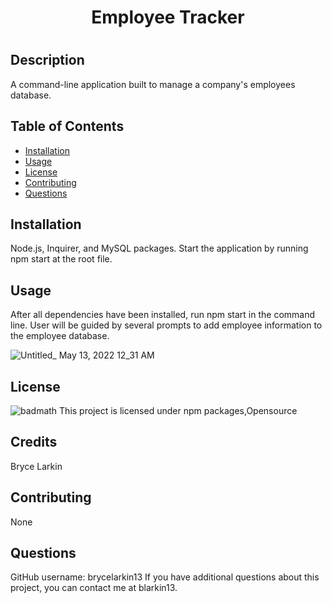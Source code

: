  <h1 align="center">Employee Tracker<h1/>

  ## Description
  A command-line application built to manage a company's employees database.

  ## Table of Contents
  * [Installation](#installation)
  * [Usage](#usage)
  * [License](#license)
  * [Contributing](#contributing)
  * [Questions](#questions)
  
  ## Installation
  Node.js, Inquirer, and MySQL packages. Start the application by running npm start at the root file.

  ## Usage
  After all dependencies have been installed, run npm start in the command line. User will be guided by several prompts to add employee information to the employee database.
 
 ![Untitled_ May 13, 2022 12_31 AM](https://user-images.githubusercontent.com/84687238/168218412-8b2dd516-ef1d-4a14-8e89-ed128e0e40b6.gif)


  ## License
  ![badmath](https://img.shields.io/npm/l/open)
  This project is licensed under npm packages,Opensource
  
  ## Credits
  Bryce Larkin

  ## Contributing
  None

  ## Questions
  GitHub username: brycelarkin13
  If you have additional questions about this project, you can contact me at blarkin13.

